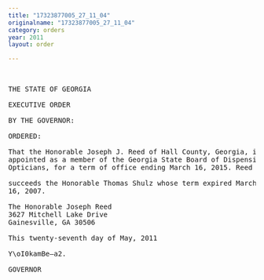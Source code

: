 ```yaml
---
title: "17323877005_27_11_04"
originalname: "17323877005_27_11_04"
category: orders
year: 2011
layout: order

---
```

<pre>
 

THE STATE OF GEORGIA

EXECUTIVE ORDER

BY THE GOVERNOR:

ORDERED:

That the Honorable Joseph J. Reed of Hall County, Georgia, is
appointed as a member of the Georgia State Board of Dispensing
Opticians, for a term of office ending March 16, 2015. Reed

succeeds the Honorable Thomas Shulz whose term expired March
16, 2007.

The Honorable Joseph Reed
3627 Mitchell Lake Drive
Gainesville, GA 30506

This twenty-seventh day of May, 2011

Y\oI0kamBe—a2.

GOVERNOR

</pre>
